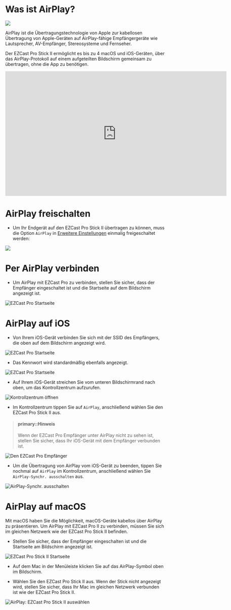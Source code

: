 # Was ist AirPlay?

![](/images/AirPlay_logo.png)

AirPlay ist die Übertragungstechnologie von Apple zur kabellosen Übertragung von Apple-Geräten auf AirPlay-fähige Empfängergeräte wie Lautsprecher, AV-Empfänger, Stereosysteme und Fernseher.

Der EZCast Pro Stick II ermöglicht es bis zu 4 macOS und iOS-Geräten, über das AirPlay-Protokoll auf einem aufgeteilten Bildschirm gemeinsam zu übertragen, ohne die App zu benötigen.

<iframe width="700" height="394" src="https://www.youtube.com/embed/UMHHFNFskMQ" frameborder="0" allow="accelerometer; autoplay; encrypted-media; gyroscope; picture-in-picture" allowfullscreen></iframe>

# AirPlay freischalten

* Um Ihr Endgerät auf den EZCast Pro Stick II übertragen zu können, muss die Option `AirPlay` in [Erweitere Einstellungen](adv.settings.md#AirPlayMode) einmalig freigeschaltet werden:

![](/images/ezcastpro.II.EZAir_enable.png)

# Per AirPlay verbinden

* Um AirPlay mit EZCast Pro zu verbinden, stellen Sie sicher, dass der Empfänger eingeschaltet ist und die Startseite auf dem Bildschirm angezeigt ist.

![EZCast Pro Startseite](/images/ProIIStick_Startseite.jpg)

# AirPlay auf iOS

* Von Ihrem iOS-Gerät verbinden Sie sich mit der SSID des Empfängers, die oben auf dem Bildschirm angezeigt wird.

![EZCast Pro Startseite](/images/iOS_WiFi-Connect.png)

* Das Kennwort wird standardmäßig ebenfalls angezeigt.

![EZCast Pro Startseite](/images/iOS_WiFi-Password.png)

* Auf Ihrem iOS-Gerät streichen Sie vom unteren Bildschirmrand nach oben, um das Kontrollzentrum aufzurufen.

![Kontrollzentrum öffnen](/images/iOS-Kontrolzentrum_aufrufen.png)

* Im Kontrollzentrum tippen Sie auf `AirPlay`, anschließend wählen Sie den EZCast Pro Stick II aus.

> #### primary::Hinweis
>
> Wenn der EZCast Pro Empfänger unter AirPlay nicht zu sehen ist, stellen Sie sicher, dass Ihr iOS-Gerät mit dem Empfänger verbunden ist.

![Den EZCast Pro Empfänger](/images/iOS-AirPlay-Synchr_auswaehlen.png)

* Um die Übertragung von AirPlay vom iOS-Gerät zu beenden, tippen Sie nochmal auf `AirPlay` im Kontrollzentrum, anschließend wählen Sie `AirPlay-Synchr. ausschalten` aus.

![AirPlay-Synchr. ausschalten](/images/iOS-AirPlay-Synchr_ausschalten.png)

# AirPlay auf macOS

Mit macOS haben Sie die Möglichkeit, macOS-Geräte kabellos über AirPlay zu präsentieren. Um AirPlay mit EZCast Pro II zu verbinden, müssen Sie sich im gleichen Netzwerk wie der EZCast Pro Stick II befinden.

* Stellen Sie sicher, dass der Empfänger eingeschalten ist und die Startseite am Bildschirm angezeigt ist.


![EZCast Pro Stick II Startseite](/images/ProIIStick_Startseite.jpg)

* Auf dem Mac in der Menüleiste klicken Sie auf das AirPlay-Symbol oben im Bildschirm.

* Wählen Sie den EZCast Pro Stick II aus. Wenn der Stick nicht angezeigt wird, stellen Sie sicher, dass Ihr Mac im gleichen Netzwerk verbunden ist wie der EZCast Pro Stick II.

![AirPlay: EZCast Pro Stick II auswählen](/images/macOS-AirPlay.jpg)